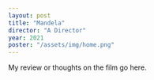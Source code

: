 ```yaml
---
layout: post
title: "Mandela"
director: "A Director"
year: 2021
poster: "/assets/img/home.png"
---
```


My review or thoughts on the film go here.
